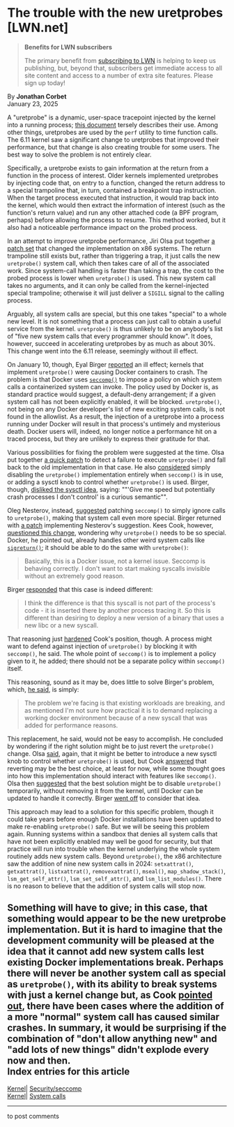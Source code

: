 # The trouble with the new uretprobes [LWN.net]

> **Benefits for LWN subscribers**
> 
> The primary benefit from [subscribing to LWN](/Promo/nst-nag5/subscribe) is helping to keep us publishing, but, beyond that, subscribers get immediate access to all site content and access to a number of extra site features. Please sign up today! 

By **Jonathan Corbet**  
January 23, 2025 

A "uretprobe" is a dynamic, user-space tracepoint injected by the kernel into a running process; [this document](https://docs.kernel.org/trace/uprobetracer.html) tersely describes their use. Among other things, uretprobes are used by the `perf` utility to time function calls. The 6.11 kernel saw a significant change to uretprobes that improved their performance, but that change is also creating trouble for some users. The best way to solve the problem is not entirely clear. 

Specifically, a uretprobe exists to gain information at the return from a function in the process of interest. Older kernels implemented uretprobes by injecting code that, on entry to a function, changed the return address to a special trampoline that, in turn, contained a breakpoint trap instruction. When the target process executed that instruction, it would trap back into the kernel, which would then extract the information of interest (such as the function's return value) and run any other attached code (a BPF program, perhaps) before allowing the process to resume. This method worked, but it also had a noticeable performance impact on the probed process. 

In an attempt to improve uretprobe performance, Jiri Olsa put together [a patch set](/ml/linux-kernel/20240611112158.40795-1-jolsa@kernel.org/) that changed the implementation on x86 systems. The return trampoline still exists but, rather than triggering a trap, it just calls the new `uretprobe()` system call, which then takes care of all of the associated work. Since system-call handling is faster than taking a trap, the cost to the probed process is lower when `uretprobe()` is used. This new system call takes no arguments, and it can only be called from the kernel-injected special trampoline; otherwise it will just deliver a `SIGILL` signal to the calling process. 

Arguably, all system calls are special, but this one takes "special" to a whole new level. It is not something that a process can just call to obtain a useful service from the kernel. `uretprobe()` is thus unlikely to be on anybody's list of "five new system calls that every programmer should know". It does, however, succeed in accelerating uretprobes by as much as about 30%. This change went into the 6.11 release, seemingly without ill effect. 

On January 10, though, Eyal Birger [reported](/ml/all/CAHsH6Gs3Eh8DFU0wq58c_LF8A4_+o6z456J7BidmcVY2AqOnHQ@mail.gmail.com) an ill effect; kernels that implement `uretprobe()` were causing Docker containers to crash. The problem is that Docker uses [`seccomp()`](https://man7.org/linux/man-pages/man2/seccomp.2.html) to impose a policy on which system calls a containerized system can invoke. The policy used by Docker is, as standard practice would suggest, a default-deny arrangement; if a given system call has not been explicitly enabled, it will be blocked. `uretprobe()`, not being on any Docker developer's list of new exciting system calls, is not found in the allowlist. As a result, the injection of a uretprobe into a process running under Docker will result in that process's untimely and mysterious death. Docker users will, indeed, no longer notice a performance hit on a traced process, but they are unlikely to express their gratitude for that. 

Various possibilities for fixing the problem were suggested at the time. Olsa put together [a quick patch](/ml/all/Z4YszJfOvFEAaKjF@krava) to detect a failure to execute `uretprobe()` and fall back to the old implementation in that case. He also [considered](/ml/all/Z4eBs0-kJ3iVZjXL@krava) simply disabling the `uretprobe()` implementation entirely when `seccomp()` is in use, or adding a sysctl knob to control whether `uretprobe()` is used. Birger, though, [disliked the sysctl idea](/ml/all/CAHsH6Gs03iJt-ziWt5Bye_DuqCbk3TpMmgPbkYh64XBvpGaDtw@mail.gmail.com/), saying: ""'Give me speed but potentially crash processes I don't control' is a curious semantic"". 

Oleg Nesterov, instead, [suggested](/ml/all/20250115150607.GA11980@redhat.com) patching `seccomp()` to simply ignore calls to `uretprobe()`, making that system call even more special. Birger returned with [a patch](/ml/all/20250117005539.325887-1-eyal.birger@gmail.com) implementing Nesterov's suggestion. Kees Cook, however, [questioned this change](/ml/all/202501181212.4C515DA02@keescook), wondering why `uretprobe()` needs to be so special. Docker, he pointed out, already handles other weird system calls like [`sigreturn()`](https://man7.org/linux/man-pages/man2/sigreturn.2.html); it should be able to do the same with `uretprobe()`: 

> Basically, this is a Docker issue, not a kernel issue. Seccomp is behaving correctly. I don't want to start making syscalls invisible without an extremely good reason. 

Birger [responded](/ml/all/CAHsH6GuifA9nUzNR-eW5ZaXyhzebJOCjBSpfZCksoiyCuG=yYw@mail.gmail.com) that this case is indeed different: 

> I think the difference is that this syscall is not part of the process's code - it is inserted there by another process tracing it. So this is different than desiring to deploy a new version of a binary that uses a new libc or a new syscall. 

That reasoning just [hardened](/ml/all/8B2624AC-E739-4BBE-8725-010C2344F61C@kernel.org) Cook's position, though. A process might want to defend against injection of `uretprobe()` by blocking it with `seccomp()`, he said. The whole point of `seccomp()` is to implement a policy given to it, he added; there should not be a separate policy within `seccomp()` itself. 

This reasoning, sound as it may be, does little to solve Birger's problem, which, [he said](/ml/all/CAHsH6GtpXMswVKytv7_JMGca=3wxKRUK4rZmBBxJPRh1WYdObg@mail.gmail.com/), is simply: 

> The problem we're facing is that existing workloads are breaking, and as mentioned I'm not sure how practical it is to demand replacing a working docker environment because of a new syscall that was added for performance reasons. 

This replacement, he said, would not be easy to accomplish. He concluded by wondering if the right solution might be to just revert the `uretprobe()` change. Olsa [said](/ml/all/Z4zXlaEMPbiYYlQ8@krava), again, that it might be better to introduce a new sysctl knob to control whether `uretprobe()` is used, but Cook [answered](/ml/all/202501201334.604217B7@keescook) that reverting may be the best choice, at least for now, while some thought goes into how this implementation should interact with features like `seccomp()`. Olsa then [suggested](/ml/all/Z4-xeFH0Mgo3llga@krava) that the best solution might be to disable `uretprobe()` temporarily, without removing it from the kernel, until Docker can be updated to handle it correctly. Birger [went off](/ml/all/CAHsH6GsXacPXiEz7amTcgBfWdiOJx2G3cAMdSdnkqOnJ+opqQg@mail.gmail.com) to consider that idea. 

This approach may lead to a solution for this specific problem, though it could take years before enough Docker installations have been updated to make re-enabling `uretprobe()` safe. But we will be seeing this problem again. Running systems within a sandbox that denies all system calls that have not been explicitly enabled may well be good for security, but that practice will run into trouble when the kernel underlying the whole system routinely adds new system calls. Beyond `uretprobe()`, the x86 architecture saw the addition of nine new system calls in 2024: `setxattrat()`, `getxattrat()`, `listxattrat()`, `removexattrat()`, `mseal()`, `map_shadow_stack()`, `lsm_get_self_attr()`, `lsm_set_self_attr()`, and `lsm_list_modules()`. There is no reason to believe that the addition of system calls will stop now. 

Something will have to give; in this case, that something would appear to be the new uretprobe implementation. But it is hard to imagine that the development community will be pleased at the idea that it cannot add new system calls lest existing Docker implementations break. Perhaps there will never be another system call as special as `uretprobe()`, with its ability to break systems with just a kernel change but, as Cook [pointed out](/ml/all/8B2624AC-E739-4BBE-8725-010C2344F61C@kernel.org), there have been cases where the addition of a more "normal" system call has caused similar crashes. In summary, it would be surprising if the combination of "don't allow anything new" and "add lots of new things" didn't explode every now and then.  
Index entries for this article  
---  
[Kernel](/Kernel/Index)| [Security/seccomp](/Kernel/Index#Security-seccomp)  
[Kernel](/Kernel/Index)| [System calls](/Kernel/Index#System_calls)  
  


* * *

to post comments 
